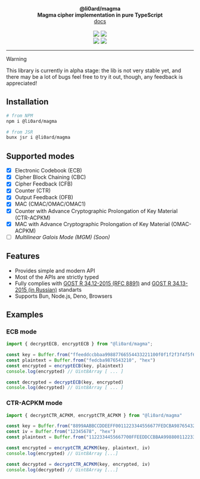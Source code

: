 <p align="center">
    <b>@li0ard/magma</b><br>
    <b>Magma cipher implementation in pure TypeScript</b>
    <br>
    <a href="https://li0ard.is-cool.dev/magma">docs</a>
    <br><br>
    <a href="https://github.com/li0ard/magma/actions/workflows/test.yml"><img src="https://github.com/li0ard/magma/actions/workflows/test.yml/badge.svg" /></a>
    <a href="https://github.com/li0ard/magma/blob/main/LICENSE"><img src="https://img.shields.io/github/license/li0ard/magma" /></a>
    <br>
    <a href="https://npmjs.com/package/@li0ard/magma"><img src="https://img.shields.io/npm/v/@li0ard/magma" /></a>
    <a href="https://jsr.io/@li0ard/magma"><img src="https://jsr.io/badges/@li0ard/magma" /></a>
    <br>
    <hr>
</p>

> [!WARNING]
> This library is currently in alpha stage: the lib is not very stable yet, and there may be a lot of bugs
> feel free to try it out, though, any feedback is appreciated!

## Installation

```bash
# from NPM
npm i @li0ard/magma

# from JSR
bunx jsr i @li0ard/magma
```

## Supported modes
- [x] Electronic Codebook (ECB)
- [x] Cipher Block Chaining (CBC)
- [x] Cipher Feedback (CFB)
- [x] Counter (CTR)
- [x] Output Feedback (OFB)
- [x] MAC (CMAC/OMAC/OMAC1)
- [x] Counter with Advance Cryptographic Prolongation of Key Material (CTR-ACPKM)
- [x] MAC with Advance Cryptographic Prolongation of Key Material (OMAC-ACPKM)
- [ ] *Multilinear Galois Mode (MGM) (Soon)*

## Features
- Provides simple and modern API
- Most of the APIs are strictly typed
- Fully complies with [GOST R 34.12-2015 (RFC 8891)](https://datatracker.ietf.org/doc/html/rfc8891) and [GOST R 34.13-2015 (in Russian)](https://tc26.ru/standard/gost/GOST_R_3413-2015.pdf) standarts
- Supports Bun, Node.js, Deno, Browsers

## Examples
### ECB mode
```ts
import { decryptECB, encryptECB } from "@li0ard/magma";

const key = Buffer.from("ffeeddccbbaa99887766554433221100f0f1f2f3f4f5f6f7f8f9fafbfcfdfeff", "hex")
const plaintext = Buffer.from("fedcba9876543210", "hex")
const encrypted = encryptECB(key, plaintext)
console.log(encrypted) // Uint8Array [ ... ]

const decrypted = decryptECB(key, encrypted)
console.log(decrypted) // Uint8Array [ ... ]
```

### CTR-ACPKM mode
```ts
import { decryptCTR_ACPKM, encryptCTR_ACPKM } from "@li0ard/magma"

const key = Buffer.from("8899AABBCCDDEEFF0011223344556677FEDCBA98765432100123456789ABCDEF", "hex")
const iv = Buffer.from("12345678", "hex")
const plaintext = Buffer.from("1122334455667700FFEEDDCCBBAA998800112233445566778899AABBCCEEFF0A112233445566778899AABBCCEEFF0A002233445566778899", "hex")

const encrypted = encryptCTR_ACPKM(key, plaintext, iv)
console.log(encrypted) // Uint8Array [...]

const decrypted = decryptCTR_ACPKM(key, encrypted, iv)
console.log(decrypted) // Uint8Array [...]
```